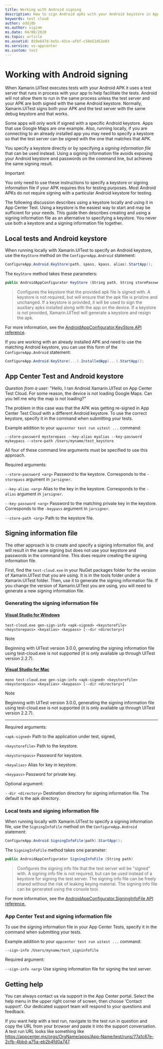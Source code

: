 ```yaml
---
title: Working with Android signing
description: How to sign Android apks with your Android keystore in App Center Test
keywords: test cloud
author: oddj0b
ms.author: vigimm
ms.date: 04/08/2020
ms.topic: article
ms.assetid: 819e647d-be5c-43ce-afbf-c58e51d52e03
ms.service: vs-appcenter
ms.custom: test
---
```


# Working with Android signing

When Xamarin.UITest executes tests with your Android APK it uses a test server that runs in process with your app to help facilitate the tests. Android will not allow them to run in the same process unless the test server and your APK are both signed with the same Android keystore. Normally, Xamarin.UITest signs both your APK and the test server with the same debug keystore and that works.

Some apps will only work if signed with a specific Android keystore. Apps that use Google Maps are one example. Also, running locally, if you are connecting to an already installed app you may need to specify a keystore so that the test server can be signed with the one that matches that APK.

You specify a keystore directly or by specifying a *signing information file* that can be used instead. Using a signing information file avoids exposing your Android keystore and passwords on the command line, but achieves the same signing result.

> [!IMPORTANT]
> You only need to use these instructions to specify a keystore or signing information file if your APK requires this for testing purposes. Most Android APKs do not require signing with a particular Android keystore for testing.

The following discussion describes using a keystore locally and using it in App Center Test. Using a keystore is the easiest way to start and may be sufficient for your needs. This guide then describes creating and using a signing information file as an alternative to specifying a keystore. You never use both a keystore and a signing information file together.

## Local tests and Android keystore

When running locally with Xamarin.UITest to specify an Android keystore, use the `KeyStore` method on the `ConfigureApp.Android` statement:

```csharp
ConfigureApp.Android.KeyStore(path, spass, kpass, alias).StartApp();
```

The `KeyStore` method takes these parameters:

```csharp
public AndroidAppConfigurator KeyStore (String path, String storePassword, String keyPassword, String keyAlias)
```

>Configures the keystore that the provided apk file is signed with. A keystore is not required, but will ensure that the apk file is pristine and unchanged. If a keystore is provided, it will be used to sign the auxiliary apks installed along with the app on the device. If a keystore is not provided, Xamarin.UITest will generate a keystore and resign the apk.

For more information, see the [AndroidAppConfigurator.KeyStore API reference](https://developer.xamarin.com/api/member/Xamarin.UITest.Configuration.AndroidAppConfigurator.KeyStore/p/System.String/System.String/System.String/System.String/).

If you are working with an already installed APK and need to use the matching Android keystore, you can use this form of the `ConfigureApp.Android` statement:

```csharp
ConfigureApp.Android.KeyStore(...).InstalledApp(...).StartApp();
```

## App Center Test and Android keystore

*Question from a user:*
"Hello, I ran Android Xamarin.UITest on App Center Test Cloud. For some reason, the device is not loading Google Maps. Can you tell me why the map is not loading?"

The problem in this case was that the APK was getting re-signed in App Center Test Cloud with a different Android keystore. To use the correct keystore, specify it in the command when submitting your tests.

Example addition to your `appcenter test run uitest ...` command:

`--store-password mystorepass --key-alias myalias --key-password mykeypass --store-path /Users/myname/test_keystore`

All four of these command line arguments must be specified to use this approach.

Required arguments:

`--store-password <arg>` Password to the keystore. Corresponds to the `-storepass` argument in `jarsigner`.

`--key-alias <arg>`  Alias to the key in the keystore. Corresponds to the `-alias` argument in `jarsigner`.

`--key-password <arg>` Password to the matching private key in the keystore. Corresponds to the `-keypass` argument in `jarsigner`.

`--store-path <arg>`  Path to the keystore file.

## Signing information file

The other approach is to create and specify a signing information file, and will result in the same signing but does not use your keystore and passwords in the command line. This does require creating the signing information file.

First, find the `test-cloud.exe` in your NuGet packages folder for the version of Xamarin.UITest that you are using. It is in the tools folder under a Xamarin.UITest folder. Then, use it to generate the signing information file. If you change the version of Xamarin.UITest you are using, you will need to generate a new signing information file.

### Generating the signing information file

#### [Visual Studio for Windows](#tab/vswin/)

```shell
test-cloud.exe gen-sign-info <apk-signed> <keystorefile> <keystorepass> <keyalias> <keypass> [--dir <directory>]
```
> [!NOTE]
> Beginning with UITest version 3.0.0, generating the signing information file using test-cloud.exe is not supported (it is only available up through UITest version 2.2.7).

#### [Visual Studio for Mac](#tab/vsmac/)

```shell
mono test-cloud.exe gen-sign-info <apk-signed> <keystorefile> <keystorepass> <keyalias> <keypass> [--dir <directory>]
```
> [!NOTE]
> Beginning with UITest version 3.0.0, generating the signing information file using test-cloud.exe is not supported (it is only available up through UITest version 2.2.7).

* * *

Required arguments:

`<apk-signed>` Path to the application under test, signed,

`<keystorefile>` Path to the keystore.

`<keystorepass>` Password for keystore.

`<keyalias>`  Alias for key in keystore.

`<keypass>`  Password for private key.

Optional argument:

`--dir <directory>` Destination directory for signing information file. The default is the apk directory.

### Local tests and signing information file

When running locally with Xamarin.UITest to specify a signing information file, use the `SigningInfoFile` method on the `ConfigureApp.Android` statement:

```csharp
ConfigureApp.Android.SigningInfoFile(path).StartApp();
```

The `SigningInfoFile` method takes one parameter:

```csharp
public AndroidAppConfigurator SigningInfoFile (String path)
```

>Configures the signing info file that the test server will be "signed" with. A signing info file is not required, but can be used instead of a keystore for signing the test server. The signing info file can be freely shared without the risk of leaking keying material. The signing info file can be generated using the console tool.

For more information, see the [AndroidAppConfigurator.SigningInfoFile API reference.](https://developer.xamarin.com/api/member/Xamarin.UITest.Configuration.AndroidAppConfigurator.SigningInfoFile/p/System.String/)

### App Center Test and signing information file

To use the signing information file in your App Center Tests, specify it in the command when submitting your tests.

Example addition to your `appcenter test run uitest ...` command:

```shell
--sign-info /Users/myname/test_signinfofile
```

Required argument:

`--sign-info <arg>` Use signing information file for signing the test server.

## Getting help

You can always contact us via support in the App Center portal. Select the help menu in the upper right corner of screen, then choose 'Contact support'. Our dedicated support team will respond to your questions and feedback. 

If you want help with a test run, navigate to the test run in question and copy the URL from your browser and paste it into the support conversation. A test run URL looks like something like https://appcenter.ms/orgs/OrgName/apps/App-Name/test/runs/77a1c67e-2cfb-4bbd-a75a-eb2b4fd0a747.
